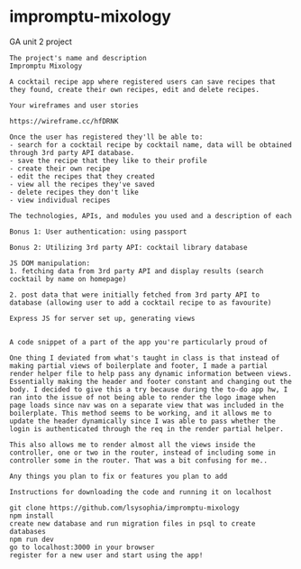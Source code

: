 # impromptu-mixology
GA unit 2 project


    The project's name and description
    Impromptu Mixology

    A cocktail recipe app where registered users can save recipes that they found, create their own recipes, edit and delete recipes. 

    Your wireframes and user stories

    https://wireframe.cc/hfDRNK

    Once the user has registered they'll be able to: 
    - search for a cocktail recipe by cocktail name, data will be obtained through 3rd party API database. 
    - save the recipe that they like to their profile
    - create their own recipe
    - edit the recipes that they created
    - view all the recipes they've saved
    - delete recipes they don't like
    - view individual recipes

    The technologies, APIs, and modules you used and a description of each

    Bonus 1: User authentication: using passport

    Bonus 2: Utilizing 3rd party API: cocktail library database

    JS DOM manipulation:
    1. fetching data from 3rd party API and display results (search cocktail by name on homepage)

    2. post data that were initially fetched from 3rd party API to database (allowing user to add a cocktail recipe to as favourite) 

    Express JS for server set up, generating views


    A code snippet of a part of the app you're particularly proud of

    One thing I deviated from what's taught in class is that instead of making partial views of boilerplate and footer, I made a partial render helper file to help pass any dynamic information between views. Essentially making the header and footer constant and changing out the body. I decided to give this a try because during the to-do app hw, I ran into the issue of not being able to render the logo image when page loads since nav was on a separate view that was included in the boilerplate. This method seems to be working, and it allows me to update the header dynamically since I was able to pass whether the login is authenticated through the req in the render partial helper. 

    This also allows me to render almost all the views inside the controller, one or two in the router, instead of including some in controller some in the router. That was a bit confusing for me..

    Any things you plan to fix or features you plan to add

    Instructions for downloading the code and running it on localhost

    git clone https://github.com/lsysophia/impromptu-mixology
    npm install
    create new database and run migration files in psql to create databases
    npm run dev
    go to localhost:3000 in your browser
    register for a new user and start using the app!
    


